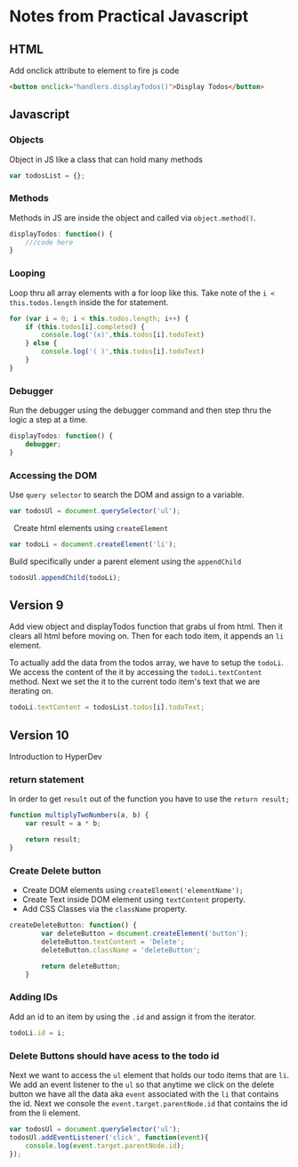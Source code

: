 # Notes from Practical Javascript

## HTML
Add onclick attribute to element to fire js code

```html
<button onclick="handlers.displayTodos()">Display Todos</button>
```

## Javascript
### Objects
Object in JS like a class that can hold many methods

```javascript
var todosList = {};
```
### Methods
Methods in JS are inside the object and called via `object.method()`.

```javascript
displayTodos: function() {
    ///code here
}
```
### Looping

Loop thru all array elements with a for loop like this. Take note of the `i < this.todos.length` inside the for statement.

```javascript
for (var i = 0; i < this.todos.length; i++) {
    if (this.todos[i].completed) {
        console.log('(x)',this.todos[i].todoText)
    } else {
        console.log('( )',this.todos[i].todoText)
    }
}
```
### Debugger
Run the debugger using the debugger command and then step thru the logic a step at a time.

```javascript
displayTodos: function() {
    debugger;
}
```
### Accessing the DOM

Use `query selector` to search the DOM and assign to a variable.

```javascript
var todosUl = document.querySelector('ul');
```
 
Create html elements using `createElement`

```javascript
var todoLi = document.createElement('li');
```

Build specifically under a parent element using the `appendChild`

```javascript
todosUl.appendChild(todoLi);
```

## Version 9

Add view object and displayTodos function that grabs ul from html. Then it clears all html before moving on. Then for each todo item, it appends an `li` element.

To actually add the data from the todos array, we have to setup the `todoLi`. We access the content of the it by accessing the `todoLi.textContent` method. Next we set the it to the current todo item's text that we are iterating on.

```javascript
todoLi.textContent = todosList.todos[i].todoText;
```

## Version 10
Introduction to HyperDev

### return statement

In order to get `result` out of the function you have to use the `return result;`

```javascript
function multiplyTwoNumbers(a, b) {
    var result = a * b;

    return result;
}
```
### Create Delete button

* Create DOM elements using `createElement('elementName');`
* Create Text inside DOM element using `textContent` property.
* Add CSS Classes via the `className` property.

```javascript
createDeleteButton: function() {
        var deleteButton = document.createElement('button');
        deleteButton.textContent = 'Delete';
        deleteButton.className = 'deleteButton';

        return deleteButton;
    }
```

### Adding IDs
Add an id to an item by using the `.id` and assign it from the iterator.

```javascript
todoLi.id = i;
```

### Delete Buttons should have acess to the todo id

Next we want to access the `ul` element that holds our todo items that are `li`. We add an event listener to the `ul` so that anytime we click on the delete button we have all the data aka `event` associated with the `li` that contains the id. Next we console the `event.target.parentNode.id` that contains the id from the li element.

```javascript
var todosUl = document.querySelector('ul');
todosUl.addEventListener('click', function(event){
    console.log(event.target.parentNode.id);
});
```